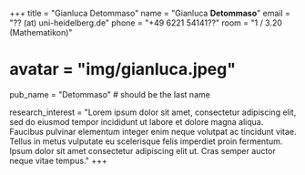 +++ 
title = "Gianluca Detommaso"
name = "Gianluca **Detommaso**"
email = "?? (at) uni-heidelberg.de"
phone = "+49 6221 54141??"
room = "1 / 3.20 (Mathematikon)"
# avatar = "img/gianluca.jpeg"

pub_name = "Detommaso" # should be the last name

research_interest = "Lorem ipsum dolor sit amet, consectetur adipiscing elit, sed do eiusmod tempor incididunt ut labore et dolore magna aliqua. Faucibus pulvinar elementum integer enim neque volutpat ac tincidunt vitae. Tellus in metus vulputate eu scelerisque felis imperdiet proin fermentum. Ipsum dolor sit amet consectetur adipiscing elit ut. Cras semper auctor neque vitae tempus."
+++
 
       